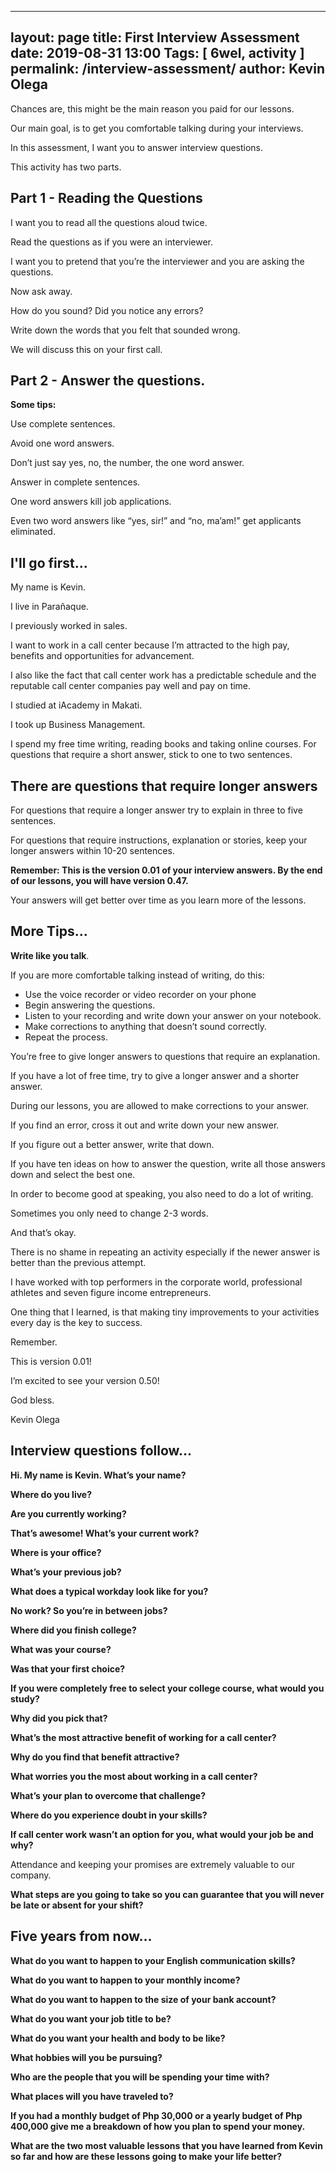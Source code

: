   --- 
layout: page 
title: First Interview Assessment
date: 2019-08-31 13:00
Tags: [ 6wel, activity ]
permalink: /interview-assessment/ 
author: Kevin Olega 
--- 
Chances are, this might be the main reason you paid for our lessons.

Our main goal, is to get you comfortable talking during your interviews.

In this assessment, I want you to answer interview questions.

This activity has two parts.

## Part 1 - Reading the Questions

I want you to read all the questions aloud twice.

Read the questions as if you were an interviewer.

I want you to pretend that you’re the interviewer and you are asking the questions.

Now ask away.

How do you sound? Did you notice any errors?

Write down the words that you felt that sounded wrong.

We will discuss this on your first call.

## Part 2 - Answer the questions. 

**Some tips:**

Use complete sentences.

Avoid one word answers.

Don’t just say yes, no, the number, the one word answer.

Answer in complete sentences.

One word answers kill job applications.

Even two word answers like “yes, sir!” and “no, ma’am!” get applicants eliminated.

## I'll go first...

My name is Kevin.

I live in Parañaque.

I previously worked in sales.

I want to work in a call center because I’m attracted to the high pay, benefits and opportunities for advancement.

I also like the fact that call center work has a predictable schedule and the reputable call center companies pay well and pay on time.

I studied at iAcademy in Makati.

I took up Business Management.

I spend my free time writing, reading books and taking online courses.
For questions that require a short answer, stick to one to two sentences.

## There are questions that require longer answers

For questions that require a longer answer try to explain in three to five sentences.

For questions that require instructions, explanation or stories, keep your longer answers within 10-20 sentences.

**Remember: This is the version 0.01 of your interview answers. By the end of our lessons, you will have version 0.47.**

Your answers will get better over time as you learn more of the lessons.

## More Tips...

**Write like you talk**.

If you are more comfortable talking instead of writing, do this:

- Use the voice recorder or video recorder on your phone
- Begin answering the questions. 
- Listen to your recording and write down your answer on your notebook. 
- Make corrections to anything that doesn’t sound correctly.
- Repeat the process.

You’re free to give longer answers to questions that require an explanation.

If you have a lot of free time, try to give a longer answer and a shorter answer.

During our lessons, you are allowed to make corrections to your answer.

If you find an error, cross it out and write down your new answer.

If you figure out a better answer, write that down.

If you have ten ideas on how to answer the question, write all those answers down and select the best one.

In order to become good at speaking, you also need to do a lot of writing.

Sometimes you only need to change 2-3 words.

And that’s okay.

There is no shame in repeating an activity especially if the newer answer is better than the previous attempt.

I have worked with top performers in the corporate world, professional athletes and seven figure income entrepreneurs.

One thing that I learned, is that making tiny improvements to your activities every day is the key to success.

Remember.

This is version 0.01!

I’m excited to see your version 0.50!

God bless.

Kevin Olega

## Interview questions follow...


**Hi. My name is Kevin. What’s your name?**

**Where do you live?**

**Are you currently working?**

**That’s awesome! What’s your current work?**

**Where is your office?**

**What’s your previous job?**

**What does a typical workday look like for you?**

**No work? So you’re in between jobs?**

**Where did you finish college?**

**What was your course?**

**Was that your first choice?**

**If you were completely free to select your college course, what would you study?**

**Why did you pick that?**

**What’s the most attractive benefit of working for a call center?**

**Why do you find that benefit attractive?**

**What worries you the most about working in a call center?**

**What’s your plan to overcome that challenge?**

**Where do you experience doubt in your skills?**

**If call center work wasn’t an option for you, what would your job be and why?**

Attendance and keeping your promises are extremely valuable to our company.

**What steps are you going to take so you can guarantee that you will never be late or absent for your shift?**

## Five years from now…

**What do you want to happen to your English communication skills?**

**What do you want to happen to your monthly income?** 

**What do you want to happen to the size of your bank account?**

**What do you want your job title to be?**

**What do you want your health and body to be like?**

**What hobbies will you be pursuing?**

**Who are the people that you will be spending your time with?**

**What places will you have traveled to?**

**If you had a monthly budget of Php 30,000 or a yearly budget of Php 400,000 give me a breakdown of how you plan to spend your money.**

**What are the two most valuable lessons that you have learned from Kevin so far and how are these lessons going to make your life better?**